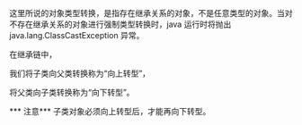 
这里所说的对象类型转换，是指存在继承关系的对象，不是任意类型的对象。当对不存在继承关系的对象进行强制类型转换时，java 运行时将抛出 java.lang.ClassCastException 异常。

在继承链中，

我们将子类向父类转换称为“向上转型”，

将父类向子类转换称为“向下转型”。

*** 注意***
子类对象必须向上转型后，才能再向下转型。

